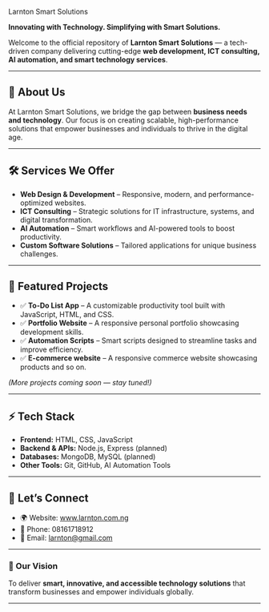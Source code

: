  Larnton Smart Solutions

**Innovating with Technology. Simplifying with Smart Solutions.**

Welcome to the official repository of **Larnton Smart Solutions** — a tech-driven company delivering cutting-edge **web development, ICT consulting, AI automation, and smart technology services**.

---

## 🚀 About Us

At Larnton Smart Solutions, we bridge the gap between **business needs and technology**. Our focus is on creating scalable, high-performance solutions that empower businesses and individuals to thrive in the digital age.

---

## 🛠️ Services We Offer

* **Web Design & Development** – Responsive, modern, and performance-optimized websites.
* **ICT Consulting** – Strategic solutions for IT infrastructure, systems, and digital transformation.
* **AI Automation** – Smart workflows and AI-powered tools to boost productivity.
* **Custom Software Solutions** – Tailored applications for unique business challenges.

---

## 📂 Featured Projects

* ✅ **To-Do List App** – A customizable productivity tool built with JavaScript, HTML, and CSS.
* ✅ **Portfolio Website** – A responsive personal portfolio showcasing development skills.
* ✅ **Automation Scripts** – Smart scripts designed to streamline tasks and improve efficiency.
* ✅ **E-commerce website** – A responsive commerce website showcasing products and so on.

*(More projects coming soon — stay tuned!)*

---

## ⚡ Tech Stack

* **Frontend:** HTML, CSS, JavaScript
* **Backend & APIs:** Node.js, Express (planned)
* **Databases:** MongoDB, MySQL (planned)
* **Other Tools:** Git, GitHub, AI Automation Tools

---

## 🤝 Let’s Connect

* 🌍 Website: www.larnton.com.ng
* 💼 Phone: 08161718912
* 📧 Email: larnton@gmail.com

---

### 📌 Our Vision

To deliver **smart, innovative, and accessible technology solutions** that transform businesses and empower individuals globally.

---

